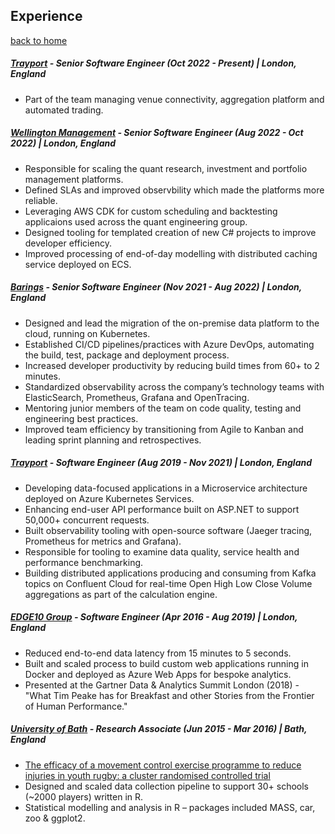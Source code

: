 
## Experience

[back to home](./index.md)

##### [Trayport](https://trayport.com/) - Senior Software Engineer (Oct 2022 - Present) | London, England

- Part of the team managing venue connectivity, aggregation platform and automated trading.


##### [Wellington Management](https://wellington.com/) - Senior Software Engineer (Aug 2022 - Oct 2022) | London, England

- Responsible for scaling the quant research, investment and portfolio management platforms.
- Defined SLAs and improved observbility which made the platforms more reliable.
- Leveraging AWS CDK for custom scheduling and backtesting applicaions used across the quant engineering group.
- Designed tooling for templated creation of new C# projects to improve developer efficiency.
- Improved processing of end-of-day modelling with distributed caching service deployed on ECS.


##### [Barings](https://barings.com/) - Senior Software Engineer (Nov 2021 - Aug 2022) | London, England

- Designed and lead the migration of the on-premise data platform to the cloud, running on Kubernetes.
- Established CI/CD pipelines/practices with Azure DevOps, automating the build, test, package and deployment process.
- Increased developer productivity by reducing build times from 60+ to 2 minutes.
- Standardized observability across the company’s technology teams with ElasticSearch, Prometheus, Grafana and OpenTracing.
- Mentoring junior members of the team on code quality, testing and engineering best practices.
- Improved team efficiency by transitioning from Agile to Kanban and leading sprint planning and retrospectives.


##### [Trayport](https://trayport.com/) - Software Engineer (Aug 2019 - Nov 2021) | London, England

- Developing data-focused applications in a Microservice architecture deployed on Azure Kubernetes Services.
- Enhancing end-user API performance built on ASP.NET to support 50,000+ concurrent requests.
- Built observability tooling with open-source software (Jaeger tracing, Prometheus for metrics and Grafana).
- Responsible for tooling to examine data quality, service health and performance benchmarking.
- Building distributed applications producing and consuming from Kafka topics on Confluent Cloud for real-time 
Open High Low Close Volume aggregations as part of the calculation engine.


##### [EDGE10 Group](https://edge10group.com/) - Software Engineer (Apr 2016 - Aug 2019) | London, England

- Reduced end-to-end data latency from 15 minutes to 5 seconds.
- Built and scaled process to build custom web applications running in Docker and deployed as Azure Web 
Apps for bespoke analytics.
- Presented at the Gartner Data & Analytics Summit London (2018) - "What Tim Peake has for Breakfast and 
other Stories from the Frontier of Human Performance."


##### [University of Bath](https://www.bath.ac.uk/departments/department-for-health/) - Research Associate (Jun 2015 - Mar 2016) | Bath, England

- [The efficacy of a movement control exercise programme to reduce injuries in youth rugby: a cluster randomised controlled trial](https://bmjopensem.bmj.com/content/2/1/e000043) 
- Designed and scaled data collection pipeline to support 30+ schools (~2000 players) written in R.
- Statistical modelling and analysis in R – packages included MASS, car, zoo & ggplot2.
